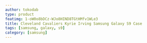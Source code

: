 ```yaml
---
author: tokodab
type: product
featimg: 1-oW0o8bDCz-WJo8HIND8TGtHMfv1WLe3
title: Cleveland Cavaliers Kyrie Irving Samsung Galaxy S9 Case
tags: [samsung, galaxy, s9]
category: [samsung]
---
```


